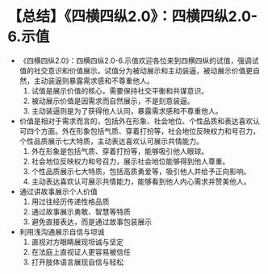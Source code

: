 # 【总结】《四横四纵2.0》：四横四纵2.0-6.示值

-   《四横四纵2.0》：四横四纵2.0-6.示值欢迎各位来到四横四纵的试值，强调试值的社交意识和价值展示。试值分为被动展示和主动装逼，被动展示价值更自然，主动装逼则暴露需求感和不尊重他人。
    1.  试值是展示价值的核心，需要保持社交平衡和共谋意识。
    2.  被动展示价值是因需求而自然展示，不是刻意装逼。
    3.  主动装逼则是为了获得他人认同，暴露需求感和不尊重他人。
-   价值是相对于需求而言的，包括外在形象、社会地位、个性品质和表达喜欢认可四个方面。外在形象包括气质、穿着打扮等，社会地位反映权力和号召力，个性品质展示七大特质，主动表达喜欢认可展示共情能力。
    1.  外在形象是包括气质、穿着打扮等，能够吸引他人眼球。
    2.  社会地位反映权力和号召力，展示社会地位能够得到他人尊重。
    3.  个性品质展示七大特质，包括高质勇爱等，吸引他人并给予正向影响。
    4.  主动表达喜欢认可展示共情能力，能够看到他人内心需求并赞美他人。
-   通过讲故事展示个人价值
    1.  用过往经历传递性格品质
    2.  通过故事展示勇敢、智慧等特质
    3.  避免直接表达，而是通过故事包装展示
-   利用浅沟通展示自信与坦诚
    1.  直视对方眼睛展现坦诚与坚定
    2.  在法庭上直视证人更容易被信任
    3.  打开肢体语言展现自信与轻松